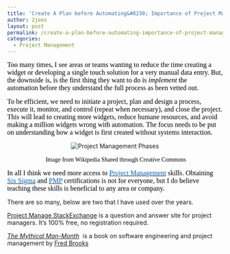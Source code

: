 ```yaml
---
title: 'Create A Plan before Automating&#8230; Importance of Project Management'
author: 2joes
layout: post
permalink: /create-a-plan-before-automating-importance-of-project-management/
categories:
  - Project Management
---
```

<span style="font-family: Calibri;"><span style="font-size: medium;"><span style="color: #000000;">Too many times, I see areas or teams wanting to reduce the time creating a widget or developing a single touch solution for a very manual data entry. But, the downside is, is the first thing they want to do is <i>implement</i> the automation before they understand the full process as been vetted out. </span></span></span>

<span style="font-size: medium;"><span style="color: #000000;"><span style="font-family: Calibri;">To be efficient, we need to initiate a project, plan and design a process, execute it, monitor, and control (repeat when necessary), and close the project. This will lead to creating more widgets, reduce humane resources, and avoid making a million widgets wrong with automation. The focus needs to be put on understanding how a widget is first created without systems interaction.</span></span></span>

<p align="center">
  <img src="http://i1.wp.com/upload.wikimedia.org/wikipedia/commons/b/bb/Project_Management_%28phases%29.png?resize=737%2C202" alt="Project Management Phases" data-recalc-dims="1" />
</p>

<p align="center">
   <span style="color: #000000;"><span style="font-family: Calibri;">Image from Wikipedia Shared through Creative Commons</span></span>
</p>

<span style="color: #000000; font-family: Calibri; font-size: medium;">In all I think we need more access to </span>[<span style="color: #0563c1; font-family: Calibri; font-size: medium;">Project Management</span>][1]<span style="color: #000000; font-family: Calibri; font-size: medium;"> skills. Obtaining </span>[<span style="color: #0563c1; font-family: Calibri; font-size: medium;">Six Sigma</span>][2]<span style="color: #000000; font-family: Calibri; font-size: medium;"> and </span>[<span style="color: #0563c1; font-family: Calibri; font-size: medium;">PMP</span>][3]<span style="font-size: medium;"><span style="color: #000000;"><span style="font-family: Calibri;"> certifications is not for everyone, but I do believe teaching these skills is beneficial to any area or company.  </span></span></span>

There are so many, below are two that I have used over the years.

[Project Manage StackExchange][4] is a question and answer site for project managers. It&#8217;s 100% free, no registration required.

[*The Mythical Man-Month*][5]  is a book on software engineering and project management by [Fred Brooks][6]

&nbsp;

 [1]: http://en.wikipedia.org/wiki/Project_management
 [2]: http://en.wikipedia.org/wiki/Six_sigma
 [3]: http://en.wikipedia.org/wiki/Project_Management_Professional
 [4]: http://pm.stackexchange.com/
 [5]: http://en.wikipedia.org/wiki/The_Mythical_Man-Month
 [6]: http://en.wikipedia.org/wiki/Fred_Brooks "Fred Brooks"
